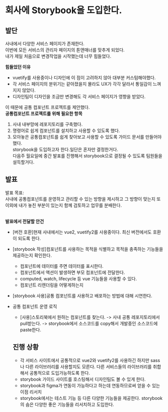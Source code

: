 # 회사에 Storybook을 도입한다.

## 발단
사내에서 다양한 서비스 페이지가 존재한다.<br>
이번에 모든 서비스의 관리자 페이지의 톤앤매너를 맞추게 되었다.<br>
내가 제일 처음으로 변경작업을 시작했는데 너무 힘들었다.<br>

**힘들었던 이유**
- vuetify를 사용중이나 디자인에 이 점이 고려하지 않아 대부분 커스텀해야했다.
- 각 서비스 페이지의 분위기는 같아졌을지 몰라도 UX가 각각 달라서 통일감이 느껴지지 않았다.
- 디자인팀이 디자인을 조금만 변경해도 각 서비스 페이지가 영향을 받았다.

이 때문에 공통 컴포넌트 프로젝트를 제안했다.<br>
**공통컴포넌트 프로젝트를 위해 필요한 항목**
1. 사내 내부망에 레포지토리를 구축했다.
2. 명령어로 쉽게 컴포넌트를 설치하고 사용할 수 있도록 했다.
3. 모아놓은 공통컴포넌트를 쉽게 찾아보고 사용할 수 있도록 가이드 문서를 만들어야했다.<br>
   storybook을 도입하고자 한다.일단은 혼자만 결정한거다.<br>
   다음주 월요일에 중간 발표를 진행해서 storybook으로 결정될 수 있도록 팀원들을 설득할거다.<br>

## 발표
발표 목표:<br>
사내에 공통컴포넌트를 운영하고 관리할 수 있는 방향을 제시하고 그 방향이 맞는지 또 이외에 내가 놓친 부분이 있는지 함께 검토하고 업무를 분배한다.<br>
<br>

**발표에서 전달할 안건**
- [버전 호환]현재 사내에서는 vue2, vuetify2를 사용중이다. 최신 버전에서도 호환이 되도록 한다.
- [storybook 작성]컴포넌트를 사용하는 목적을 식별하고 목적을 충족하는 기능들을 제공하는지 확인한다.
   - 컴포넌트에 데이터를 주면 데이터를 표시한다.
   - 컴포넌트에서 액션이 발생하면 부모 컴포넌트에 전달한다.
   - computed, watch, lifecycle 등 vue 기능들을 사용할 수 있다.
   - 컴포넌트 리렌더링을 어떻게하는지
- [storybook 사용]공통 컴포넌트를 사용하고 배포하는 방법에 대해 시연한다.
- 공통 컴포넌트 운영 로직
   - [사용]스토리북에서 원하는 컴포넌트를 찾는다. -> 사내 공통 레포지토리에서 pull받는다. -> storybook에서 소스코드를 copy해서 개발중인 소스코드에 paste한다.
  
  ## 진행 상황
  - 각 서비스 사이트에서 공통적으로 vue2와 vuetify2를 사용하긴 하지만 sass나 다른 라이브러리를 사용할지도 모른다. 다른 서비스들의 라이브러리를 취합해서 공통적으로 도입가능하도록 한다.
  - storybook 가이드 사이트를 호스팅해서 디자인팀도 볼 수 있게 한다.
  - storybook과 figma가 연동이 가능하다고 하는데 연동하므로써 얻을 수 있는 이점 리서치
  - storybook에서는 테스트 기능 등 다른 다양한 기능들을 제공한다. storybook의 숨은 다양한 좋은 기능들을 리서치하고 도입한다.
